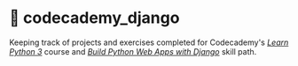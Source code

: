 # 🐍 codecademy_django
Keeping track of projects and exercises completed for Codecademy's [*Learn Python 3*](https://www.codecademy.com/learn/learn-python-3) course and [*Build Python Web Apps with Django*](https://www.codecademy.com/learn/paths/build-python-web-apps-with-django) skill path.
